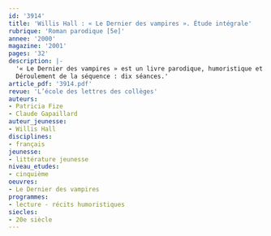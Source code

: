 ```yaml
---
id: '3914'
title: 'Willis Hall : « Le Dernier des vampires ». Étude intégrale'
rubrique: 'Roman parodique [5e]'
annee: '2000'
magazine: '2001'
pages: '32'
description: |-
  '« Le Dernier des vampires » est un livre parodique, humoristique et accessible à tout type de jeune lecteur. Ses héros, en décalage total avec les situations auxquelles ils sont confrontés – en particulier, le personnage du vampire, sympathique et végétarien ! –, nous font entrer dans un univers insolite, drôle, voire poétique, comme dans la situation finale. Les lecteurs les moins compétents seront accompagnés par les nombreuses illustrations de Babette Cole et encouragés par la taille des caractères typographiques. L’objectif principal de cette étude est de permettre la lecture cursive d’un corpus de littérature de jeunesse, à partir des ressources du CDI du collège, sur la thématique du récit humoristique. Ces lectures cursives seront partagées entre les élèves sous forme d’échanges oraux, l’intention première étant de développer le goût de la lecture autonome en donnant les outils culturels de cette autonomie.
  Déroulement de la séquence : dix séances.'
article_pdf: '3914.pdf'
revue: 'L’école des lettres des collèges'
auteurs:
- Patricia Fize
- Claude Gapaillard
auteur_jeunesse:
- Willis Hall
disciplines:
- français
jeunesse:
- littérature jeunesse
niveau_etudes:
- cinquième
oeuvres:
- Le Dernier des vampires
programmes:
- lecture - récits humoristiques
siecles:
- 20e siècle
---
```


